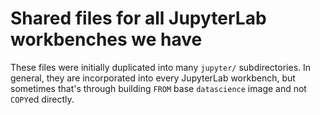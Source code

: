 # Shared files for all JupyterLab workbenches we have

These files were initially duplicated into many `jupyter/` subdirectories.
In general, they are incorporated into every JupyterLab workbench,
but sometimes that's through building `FROM` base `datascience` image and not `COPY`ed directly.
